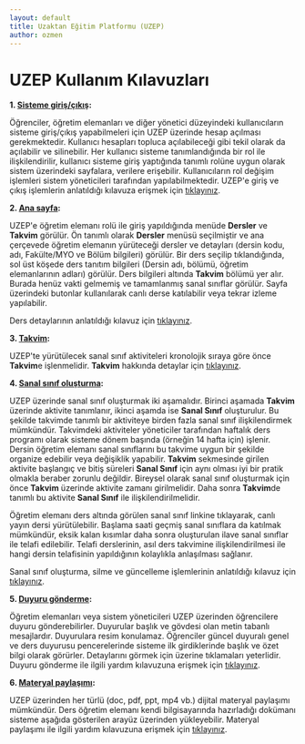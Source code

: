 ```yaml
---
layout: default
title: Uzaktan Eğitim Platformu (UZEP)
author: ozmen
---
```


# UZEP Kullanım Kılavuzları

**1. [Sisteme giriş/çıkış](/uzepLogin.html):**

Öğrenciler, öğretim elemanları ve diğer yönetici düzeyindeki kullanıcıların sisteme giriş/çıkış yapabilmeleri için UZEP üzerinde hesap açılması gerekmektedir. Kullanıcı hesapları topluca açılabileceği gibi tekil olarak da açılabilir ve silinebilir. Her kullanıcı sisteme tanımlandığında bir rol ile ilişkilendirilir, kullanıcı sisteme giriş yaptığında tanımlı rolüne uygun olarak sistem üzerindeki sayfalara, verilere erişebilir. Kullanıcıların rol değişim işlemleri sistem yöneticileri tarafından yapılabilmektedir. UZEP'e giriş ve çıkış işlemlerin anlatıldığı kılavuza erişmek için <a href="/uzepLogin.html">tıklayınız</a>.

**2. [Ana sayfa](/anasayfa.html):**

UZEP'e öğretim elemanı rolü ile giriş yapıldığında menüde **Dersler** ve **Takvim** görülür. Ön tanımlı olarak **Dersler** menüsü seçilmiştir ve ana çerçevede öğretim elemanın yürüteceği dersler ve detayları (dersin kodu, adı, Fakülte/MYO ve Bölüm bilgileri) görülür. Bir ders seçilip tıklandığında, sol üst köşede ders tanıtım bilgileri (Dersin adı, bölümü, öğretim elemanlarının adları) görülür. Ders bilgileri altında **Takvim** bölümü yer alır. Burada henüz vakti gelmemiş ve tamamlanmış sanal sınıflar görülür. Sayfa üzerindeki butonlar kullanılarak canlı derse katılabilir veya tekrar izleme yapılabilir.  

Ders detaylarının anlatıldığı kılavuz için <a href="/anasayfa.html">tıklayınız</a>.


**3. [Takvim](/takvim.html):**

UZEP'te yürütülecek sanal sınıf aktiviteleri kronolojik sıraya göre önce **Takvim**e işlenmelidir. **Takvim** hakkında detaylar için <a href="/takvim.html">tıklayınız</a>.

**4. [Sanal sınıf oluşturma](/uzepSanalSinif.html):**


UZEP üzerinde sanal sınıf oluşturmak iki aşamalıdır. Birinci aşamada **Takvim** üzerinde aktivite tanımlanır, ikinci aşamda ise **Sanal Sınıf** oluşturulur. Bu şekilde takvimde tanımlı bir aktiviteye birden fazla sanal sınıf ilişkilendirmek mümkündür. Takvimdeki aktiviteler yöneticiler tarafından haftalık ders programı olarak sisteme dönem başında (örneğin 14 hafta için) işlenir. Dersin öğretim elemanı sanal sınıflarını bu takvime uygun bir şekilde organize edebilir veya değişiklik yapabilir. **Takvim** sekmesinde girilen aktivite başlangıç ve bitiş süreleri **Sanal Sınıf** için aynı olması iyi bir pratik olmakla beraber zorunlu değildir. Bireysel olarak sanal sınıf oluşturmak için önce **Takvim** üzerinde aktivite zamanı girilmelidir. Daha sonra **Takvim**de tanımlı bu aktivite **Sanal Sınıf** ile ilişkilendirilmelidir. 

Öğretim elemanı ders altında görülen sanal sınıf linkine tıklayarak, canlı yayın dersi yürütülebilir. Başlama saati geçmiş sanal sınıflara da katılmak mümkündür, eksik kalan kısımlar daha sonra oluşturulan ilave sanal sınıflar ile telafi edilebilir. Telafi derslerinin, asıl ders takvimine ilişkilendirilmesi ile hangi dersin telafisinin yapıldığının kolaylıkla anlaşılması sağlanır.

Sanal sınıf oluşturma, silme ve güncelleme işlemlerinin anlatıldığı kılavuz için <a href="/uzepSanalSinif.html">tıklayınız</a>.

**5. [Duyuru gönderme](/uzepDuyuru.html):**

Öğretim elemanları veya sistem yöneticileri UZEP üzerinden öğrencilere duyuru gönderebilirler. Duyurular başlık ve gövdesi olan metin tabanlı mesajlardır. Duyurulara resim konulamaz. Öğrenciler güncel duyuralı genel ve ders duyurusu pencerelerinde sisteme ilk girdiklerinde başlık ve özet bilgi olarak görürler. Detaylarını görmek için üzerine tıklamaları yeterlidir. Duyuru gönderme ile ilgili yardım kılavuzuna erişmek için <a href="/uzepDuyuru.html">tıklayınız</a>.

**6. [Materyal paylaşımı](/uzepMateryal.html):**

UZEP üzerinden her türlü (doc, pdf, ppt, mp4 vb.) dijital materyal paylaşımı mümkündür. Ders öğretim elemanı kendi bilgisayarında hazırladığı dokümanı sisteme aşağıda gösterilen arayüz üzerinden yükleyebilir. 
Materyal paylaşımı ile ilgili yardım kılavuzuna erişmek için <a href="/uzepMateryal.html">tıklayınız</a>.
